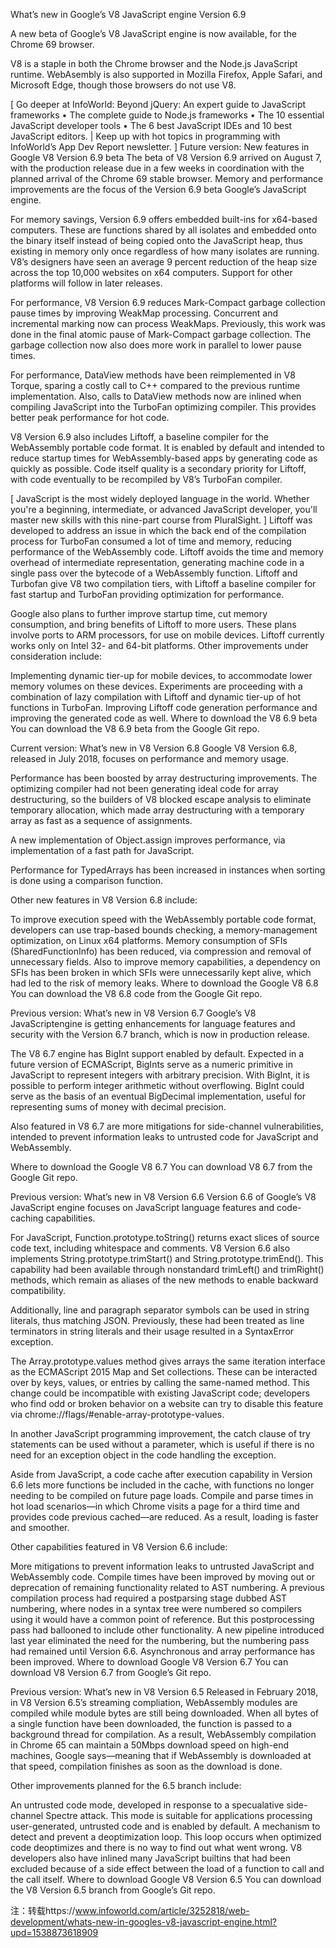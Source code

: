What’s new in Google’s V8 JavaScript engine Version 6.9

A new beta of Google’s V8 JavaScript engine is now available, for the Chrome 69 browser.

V8 is a staple in both the Chrome browser and the Node.js JavaScript runtime. WebAsembly is also supported in Mozilla Firefox, Apple Safari, and Microsoft Edge, though those browsers do not use V8.

[ Go deeper at InfoWorld: Beyond jQuery: An expert guide to JavaScript frameworks • The complete guide to Node.js frameworks • The 10 essential JavaScript developer tools • The 6 best JavaScript IDEs and 10 best JavaScript editors. | Keep up with hot topics in programming with InfoWorld’s App Dev Report newsletter. ]
Future version: New features in Google V8 Version 6.9 beta
The beta of V8 Version 6.9 arrived on August 7, with the production release due in a few weeks in coordination with the planned arrival of the Chrome 69 stable browser. Memory and performance improvements are the focus of the Version 6.9 beta Google’s JavaScript engine.

For memory savings, Version 6.9 offers embedded built-ins for x64-based computers. These are functions shared by all isolates and embedded onto the binary itself instead of being copied onto the JavaScript heap, thus existing in memory only once regardless of how many isolates are running. V8’s designers have seen an average 9 percent reduction of the heap size across the top 10,000 websites on x64 computers. Support for other platforms will follow in later releases.

For performance, V8 Version 6.9 reduces Mark-Compact garbage collection pause times by improving WeakMap processing. Concurrent and incremental marking now can process WeakMaps. Previously, this work was done in the final atomic pause of Mark-Compact garbage collection. The garbage collection now also does more work in parallel to lower pause times.

For performance, DataView methods have been reimplemented in V8 Torque, sparing a costly call to C++ compared to the previous runtime implementation. Also, calls to DataView methods now are inlined when compiling JavaScript into the TurboFan optimizing compiler. This provides better peak performance for hot code.

V8 Version 6.9 also includes Liftoff, a baseline compiler for the WebAssembly portable code format. It is enabled by default and intended to reduce startup times for WebAssembly-based apps by generating code as quickly as possible. Code itself quality is a secondary priority for Liftoff, with code eventually to be recompiled by V8’s TurboFan compiler.

[ JavaScript is the most widely deployed language in the world. Whether you're a beginning, intermediate, or advanced JavaScript developer, you'll master new skills with this nine-part course from PluralSight. ]
Liftoff was developed to address an issue in which the back end of the compilation process for TurboFan consumed a lot of time and memory, reducing performance of the WebAssembly code. Liftoff avoids the time and memory overhead of intermediate representation, generating machine code in a single pass over the bytecode of a WebAssembly function. Liftoff and Turbofan give V8 two compilation tiers, with Liftoff a baseline compiler for fast startup and TurboFan providing optimization for performance.

Google also plans to further improve startup time, cut memory consumption, and bring benefits of Liftoff to more users. These plans involve ports to ARM processors, for use on mobile devices. Liftoff currently works only on Intel 32- and 64-bit platforms. Other improvements under consideration include:

Implementing dynamic tier-up for mobile devices, to accommodate lower memory volumes on these devices. Experiments are proceeding with a combination of lazy compilation with Liftoff and dynamic tier-up of hot functions in TurboFan.
Improving Liftoff code generation performance and improving the  generated code as well.
Where to download the V8 6.9 beta
You can download the V8 6.9 beta from the Google Git repo.

Current version: What’s new in V8 Version 6.8
Google V8 Version 6.8, released in July 2018, focuses on performance and memory usage.

Performance has been boosted by array destructuring improvements. The optimizing compiler had not been generating ideal code for array destructuring, so the builders of V8 blocked escape analysis to eliminate temporary allocation, which made array destructuring with a temporary array as fast as a sequence of assignments.

A new implementation of Object.assign improves performance, via implementation of a fast path for JavaScript.

Performance for TypedArrays has been increased in instances when sorting is done using a comparison function.

Other new features in V8 Version 6.8 include:

To improve execution speed with the WebAssembly portable code format, developers can use trap-based bounds checking, a memory-management optimization, on Linux x64 platforms.
Memory consumption of SFIs (SharedFunctionInfo) has been reduced, via compression and removal of unnecessary fields.
Also to improve memory capabilities, a dependency on SFIs has been broken in which SFIs were unnecessarily kept alive, which had led to the risk of memory leaks.
Where to download the Google V8 6.8
You can download the V8 6.8 code from the Google Git repo. 

Previous version: What’s new in V8 Version 6.7
Google’s V8 JavaScriptengine is getting enhancements for language features and security with the Version 6.7 branch, which is now in production release.

The V8 6.7 engine has BigInt support enabled by default. Expected in a future version of ECMAScript, BigInts serve as a numeric primitive in JavaScript to represent integers with arbitrary precision. With BigInt, it is possible to perform integer arithmetic without overflowing. BigInt could serve as the basis of an eventual BigDecimal implementation, useful for representing sums of money with decimal precision.

Also featured in V8 6.7 are more mitigations for side-channel vulnerabilities, intended to prevent information leaks to untrusted code for JavaScript and WebAssembly.

Where to download the Google V8 6.7
You can download V8 6.7 from the Google Git repo.

Previous version: What’s new in V8 Version 6.6
Version 6.6 of Google’s V8 JavaScript engine focuses on JavaScript language features and code-caching capabilities.

For JavaScript, Function.prototype.toString() returns exact slices of source code text, including whitespace and comments. V8 Version 6.6 also implements String.prototype.trimStart() and String.prototype.trimEnd(). This capability had been available through nonstandard trimLeft() and trimRight() methods, which remain as aliases of the new methods to enable backward compatibility.

Additionally, line and paragraph separator symbols can be used in string literals, thus matching JSON. Previously, these had been treated as line terminators in string literals and their usage resulted in a SyntaxError exception.

The Array.prototype.values method gives arrays the same iteration interface as the ECMAScript 2015 Map and Set collections. These can be interacted over by keys, values, or entries by calling the same-named method. This change could be incompatible with existing JavaScript code; developers who find odd or broken behavior on a website can try to disable this feature via chrome://flags/#enable-array-prototype-values.

In another JavaScript programming improvement, the catch clause of try statements can be used without a parameter, which is useful if there is no need for an exception object in the code handling the exception.

Aside from JavaScript, a code cache after execution capability in Version 6.6 lets more functions be included in the cache, with functions no longer needing to be compiled on future page loads. Compile and parse times in hot load scenarios—in which Chrome visits a page for a third time and provides code previous cached—are reduced. As a result, loading is faster and smoother.

Other capabilities featured in V8 Version 6.6 include:

More mitigations to prevent information leaks to untrusted JavaScript and WebAssembly code.
Compile times have been improved by moving out or deprecation of remaining functionality related to AST numbering. A previous compilation process had required a postparsing stage dubbed AST numbering, where nodes in a syntax tree were numbered so compilers using it would have a common point of reference. But this postprocessing pass had ballooned to include other functionality. A new pipeline introduced last year eliminated the need for the numbering, but the numbering pass had remained until Version 6.6.
Asynchronous and array performance has been improved.
Where to download Google V8 Version 6.7
You can download V8 Version 6.7 from Google’s Git repo.

Previous version: What’s new in V8 Version 6.5
Released in February 2018, in V8 Version 6.5’s streaming compliation, WebAssembly modules are compiled while module bytes are still being downloaded. When all bytes of a single function have been downloaded, the function is passed to a background thread for compilation. As a result, WebAssembly compilation in Chrome 65 can maintain a 50Mbps download speed on high-end machines, Google says—meaning that if WebAssembly is downloaded at that speed, compilation finishes as soon as the download is done.

 Other improvements planned for the 6.5 branch include:

An untrusted code mode, developed in response to a specualative side-channel Spectre attack. This mode is suitable for applications processing user-generated, untrusted code and is enabled by default.
A mechanism to detect and prevent a deoptimization loop. This loop occurs when optimized code deoptimizes and there is no way to find out what went wrong. V8 developers also have inlined many JavaScript builtins that had been excluded because of a side effect between the load of a function to call and the call itself.
Where to download Google V8 Version 6.5
You can download the V8 Version 6.5 branch from Google’s Git repo.


注：转载https://www.infoworld.com/article/3252818/web-development/whats-new-in-googles-v8-javascript-engine.html?upd=1538873618909

